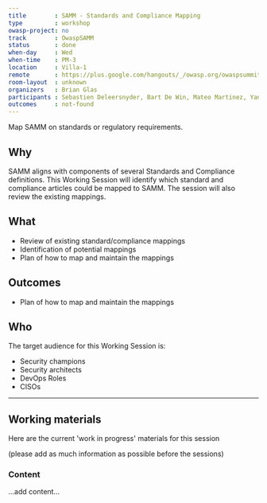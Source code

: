 ```yaml
---
title        : SAMM - Standards and Compliance Mapping
type         : workshop
owasp-project: no
track        : OwaspSAMM
status       : done
when-day     : Wed
when-time    : PM-3
location     : Villa-1
remote       : https://plus.google.com/hangouts/_/owasp.org/owaspsummit-sam
room-layout  : unknown
organizers   : Brian Glas
participants : Sebastien Deleersnyder, Bart De Win, Mateo Martinez, Yan Kravchenko, Viktor Lindstrom
outcomes     : not-found
---
```


Map SAMM on standards or regulatory requirements.

## Why

SAMM aligns with components of several Standards and Compliance definitions. This Working Session will identify which standard and compliance articles could be mapped to SAMM. The session will also review the existing mappings.

## What

- Review of existing standard/compliance mappings
- Identification of potential mappings
- Plan of how to map and maintain the mappings

## Outcomes

- Plan of how to map and maintain the mappings

## Who

The target audience for this Working Session is:

- Security champions
- Security architects
- DevOps Roles
- CISOs

---

## Working materials

Here are the current 'work in progress' materials for this session

(please add as much information as possible before the sessions)

### Content

...add content...
